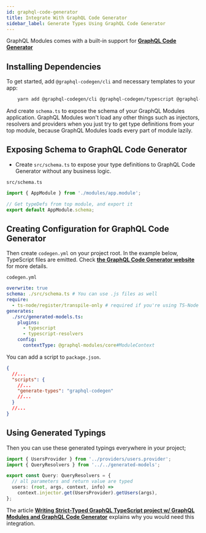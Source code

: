 ```yaml
---
id: graphql-code-generator
title: Integrate With GraphQL Code Generator
sidebar_label: Generate Types Using GraphQL Code Generator
---
```


GraphQL Modules comes with a built-in support for **[GraphQL Code Generator](https://graphql-code-generator.com)**

## Installing Dependencies

To get started, add `@graphql-codegen/cli` and necessary templates to your app:

```bash
    yarn add @graphql-codegen/cli @graphql-codegen/typescript @graphql-codegen/typescript-resolvers
```

And create `schema.ts` to expose the schema of your GraphQL Modules application.
GraphQL Modules won't load any other things such as injectors, resolvers and providers when you just try to get type definitions from your top module, because GraphQL Modules loads every part of module lazily.

## Exposing Schema to GraphQL Code Generator

- Create `src/schema.ts` to expose your type definitions to GraphQL Code Generator without any business logic.

`src/schema.ts`

```typescript
import { AppModule } from './modules/app.module';

// Get typeDefs from top module, and export it
export default AppModule.schema;
```

## Creating Configuration for GraphQL Code Generator

Then create `codegen.yml` on your project root.
In the example below, TypeScript files are emitted.
Check **[the GraphQL Code Generator website](https://graphql-code-generator.com/)** for more details.

`codegen.yml`

```yaml
overwrite: true
schema: ./src/schema.ts # You can use .js files as well
require:
  - ts-node/register/transpile-only # required if you're using TS-Node
generates:
  ./src/generated-models.ts:
    plugins:
      - typescript
      - typescript-resolvers
    config:
      contextType: @graphql-modules/core#ModuleContext
```

You can add a script to `package.json`.

```json
{
  //...
  "scripts": {
    //...
    "generate-types": "graphql-codegen"
    //...
  }
  //...
}
```

## Using Generated Typings

Then you can use these generated typings everywhere in your project;

```typescript
import { UsersProvider } from '../providers/users.provider';
import { QueryResolvers } from '../../generated-models';

export const Query: QueryResolvers = {
  // all parameters and return value are typed
  users: (root, args, context, info) =>
    context.injector.get(UsersProvider).getUsers(args),
};
```

The article **[Writing Strict-Typed GraphQL TypeScript project w/ GraphQL Modules and GraphQL Code Generator](https://medium.com/p/c22f6caa17b8)** explains why you would need this integration.
